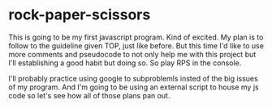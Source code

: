 # rock-paper-scissors
This is going to be my first javascript program. Kind of excited. My plan is to follow to the guideline given TOP, just like before. But this time I'd like to use more comments and pseudocode to not only help me with this project but I'll establishing a good habit but doing so. So play RPS in the console.

I'll probably practice using google to subproblemls insted of the big issues of my program. And I'm going to be using an external script to house my js code so let's see how all of those plans pan out.
